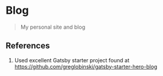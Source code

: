 # Blog

> My personal site and blog

## References

1.  Used excellent Gatsby starter project found at https://github.com/greglobinski/gatsby-starter-hero-blog
